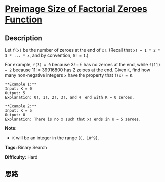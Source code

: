 # [Preimage Size of Factorial Zeroes Function][title]

## Description

Let `f(x)` be the number of zeroes at the end of `x!`. (Recall that `x! = 1 *
2 * 3 * ... * x`, and by convention, `0! = 1`.)

For example, `f(3) = 0` because 3! = 6 has no zeroes at the end, while `f(11)
= 2` because 11! = 39916800 has 2 zeroes at the end. Given `K`, find how many
non-negative integers `x` have the property that `f(x) = K`.
            **Example 1:**    Input: K = 0    Output: 5    Explanation: 0!, 1!, 2!, 3!, and 4! end with K = 0 zeroes.        **Example 2:**    Input: K = 5    Output: 0    Explanation: There is no x such that x! ends in K = 5 zeroes.    

**Note:**

  * `K` will be an integer in the range `[0, 10^9]`.


**Tags:** Binary Search

**Difficulty:** Hard

## 思路

[title]: https://leetcode.com/problems/preimage-size-of-factorial-zeroes-function
